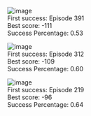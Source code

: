 ![image](https://user-images.githubusercontent.com/11380394/95699282-ae185000-0c09-11eb-8f07-945b616400e2.png)  
First success: Episode 391  
Best score: -111  
Success Percentage: 0.53  

![image](https://user-images.githubusercontent.com/11380394/95699309-b8d2e500-0c09-11eb-82fd-4966f8b98b0b.png)  
First success: Episode 312  
Best score: -109  
Success Percentage: 0.60  

![image](https://user-images.githubusercontent.com/11380394/95699329-c4261080-0c09-11eb-99b1-033e67776a19.png)  
First success: Episode 219  
Best score: -96  
Success Percentage: 0.64  
